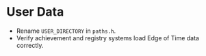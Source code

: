 # User Data

- Rename `USER_DIRECTORY` in `paths.h`.
- Verify achievement and registry systems load Edge of Time data correctly.
